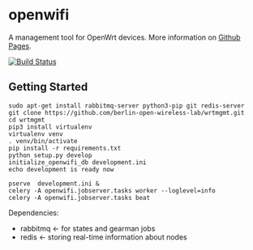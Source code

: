 openwifi
========

A management tool for OpenWrt devices. More information on [Github Pages](https://berlin-open-wireless-lab.github.io/OpenWifiCore/).

[![Build Status](https://travis-ci.org/berlin-open-wireless-lab/OpenWifiCore.svg?branch=master)](https://travis-ci.org/berlin-open-wireless-lab/OpenWifiCore)

Getting Started
---------------

    sudo apt-get install rabbitmq-server python3-pip git redis-server
    git clone https://github.com/berlin-open-wireless-lab/wrtmgmt.git
    cd wrtmgmt
    pip3 install virtualenv
    virtualenv venv
    . venv/bin/activate
    pip install -r requirements.txt
    python setup.py develop
    initialize_openwifi_db development.ini
    echo development is ready now
  
    pserve  development.ini &
    celery -A openwifi.jobserver.tasks worker --loglevel=info
    celery -A openwifi.jobserver.tasks beat

Dependencies:
- rabbitmq <- for states and gearman jobs
- redis <- storing real-time information about nodes
